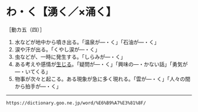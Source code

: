 # わ・く【湧く／×涌く】

［動カ五（四）］
1. 水などが地中から噴き出る。「温泉が―・く」「石油が―・く」    
2. 涙や汗が出る。「くやし涙が―・く」
3. 虫などが、一時に発生する。「しらみが―・く」
4. ある考えや感情が[生じる](しょうじる（生じる）)。「疑問が―・く」「興味の―・かない話」「勇気が―・いてくる」
5. 物事が次々と起こる。ある現象が急に多く現れる。「雲が―・く」「人々の間から拍手が―・く」

---
`https://dictionary.goo.ne.jp/word/%E6%B9%A7%E3%81%8F/`